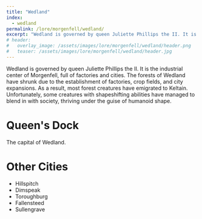 ```yaml
---
title: "Wedland"
index:
  - wedland
permalink: /lore/morgenfell/wedland/
excerpt: "Wedland is governed by queen Juliette Phillips the II. It is the industrial center of Morgenfell, full of factories and cities."
# header:
#   overlay_image: /assets/images/lore/morgenfell/wedland/header.png
#   teaser: /assets/images/lore/morgenfell/wedland/header.jpg
---
```

Wedland is governed by queen Juliette Phillips the II. It is the industrial center of Morgenfell, full of factories and cities. The forests of Wedland have shrunk due to the establishment of factories, crop fields, and city expansions. As a result, most forest creatures have emigrated to Keltain. Unfortunately, some creatures with shapeshifting abilities have managed to blend in with society, thriving under the guise of humanoid shape.

# Queen's Dock
The capital of Wedland.

# Other Cities 

- Hillspitch
- Dimspeak
- Toroughburg
- Fallensteed
- Sullengrave